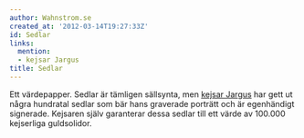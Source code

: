 ```yaml
---
author: Wahnstrom.se
created_at: '2012-03-14T19:27:33Z'
id: Sedlar
links:
  mention:
  - kejsar Jargus
title: Sedlar
---
```


Ett värdepapper. Sedlar är tämligen sällsynta, men [kejsar Jargus] har gett ut några hundratal
sedlar som bär hans graverade porträtt och är egenhändigt signerade. Kejsaren själv garanterar dessa
sedlar till ett värde av 100.000 kejserliga guldsolidor.

  [kejsar Jargus]: kejsar_Jargus